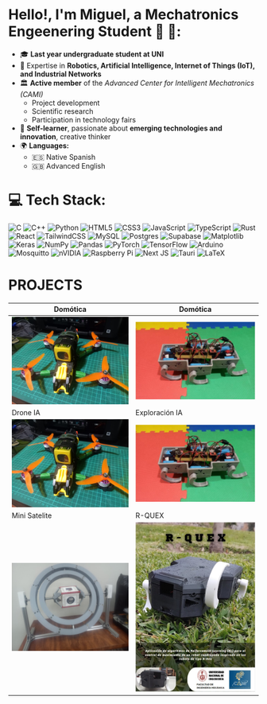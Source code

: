 # Hello!, I'm Miguel, a Mechatronics Engeenering Student 🤖 🦾:
- 🎓 **Last year undergraduate student at UNI**  
- 🤖 Expertise in **Robotics, Artificial Intelligence, Internet of Things (IoT), and Industrial Networks**  
- 🏛️ **Active member** of the *Advanced Center for Intelligent Mechatronics (CAMI)*  
  - Project development  
  - Scientific research  
  - Participation in technology fairs  
- 🚀 **Self-learner**, passionate about **emerging technologies and innovation**, creative thinker  
- 🌍 **Languages:**  
  - 🇪🇸 Native Spanish  
  - 🇬🇧 Advanced English  

# 💻 Tech Stack:
![C](https://img.shields.io/badge/c-%2300599C.svg?style=flat-square&logo=c&logoColor=white) ![C++](https://img.shields.io/badge/c++-%2300599C.svg?style=flat-square&logo=c%2B%2B&logoColor=white) ![Python](https://img.shields.io/badge/python-3670A0?style=flat-square&logo=python&logoColor=ffdd54) ![HTML5](https://img.shields.io/badge/html5-%23E34F26.svg?style=flat-square&logo=html5&logoColor=white) ![CSS3](https://img.shields.io/badge/css3-%231572B6.svg?style=flat-square&logo=css3&logoColor=white) ![JavaScript](https://img.shields.io/badge/javascript-%23323330.svg?style=flat-square&logo=javascript&logoColor=%23F7DF1E) ![TypeScript](https://img.shields.io/badge/typescript-%23007ACC.svg?style=flat-square&logo=typescript&logoColor=white) ![Rust](https://img.shields.io/badge/rust-%23000000.svg?style=flat-square&logo=rust&logoColor=white) ![React](https://img.shields.io/badge/react-%2320232a.svg?style=flat-square&logo=react&logoColor=%2361DAFB) ![TailwindCSS](https://img.shields.io/badge/tailwindcss-%2338B2AC.svg?style=flat-square&logo=tailwind-css&logoColor=white) ![MySQL](https://img.shields.io/badge/mysql-4479A1.svg?style=flat-square&logo=mysql&logoColor=white) ![Postgres](https://img.shields.io/badge/postgres-%23316192.svg?style=flat-square&logo=postgresql&logoColor=white) ![Supabase](https://img.shields.io/badge/Supabase-3ECF8E?style=flat-square&logo=supabase&logoColor=white) ![Matplotlib](https://img.shields.io/badge/Matplotlib-%23ffffff.svg?style=flat-square&logo=Matplotlib&logoColor=black) ![Keras](https://img.shields.io/badge/Keras-%23D00000.svg?style=flat-square&logo=Keras&logoColor=white) ![NumPy](https://img.shields.io/badge/numpy-%23013243.svg?style=flat-square&logo=numpy&logoColor=white) ![Pandas](https://img.shields.io/badge/pandas-%23150458.svg?style=flat-square&logo=pandas&logoColor=white) ![PyTorch](https://img.shields.io/badge/PyTorch-%23EE4C2C.svg?style=flat-square&logo=PyTorch&logoColor=white) ![TensorFlow](https://img.shields.io/badge/TensorFlow-%23FF6F00.svg?style=flat-square&logo=TensorFlow&logoColor=white) ![Arduino](https://img.shields.io/badge/-Arduino-00979D?style=flat-square&logo=Arduino&logoColor=white) ![Mosquitto](https://img.shields.io/badge/mosquitto-%233C5280.svg?style=flat-square&logo=eclipsemosquitto&logoColor=white) ![nVIDIA](https://img.shields.io/badge/nVIDIA-%2376B900.svg?style=flat-square&logo=nVIDIA&logoColor=white) ![Raspberry Pi](https://img.shields.io/badge/-Raspberry_Pi-C51A4A?style=flat-square&logo=Raspberry-Pi) ![Next JS](https://img.shields.io/badge/Next-black?style=flat-square&logo=next.js&logoColor=white) ![Tauri](https://img.shields.io/badge/tauri-%2324C8DB.svg?style=flat-square&logo=tauri&logoColor=%23FFFFFF) ![LaTeX](https://img.shields.io/badge/latex-%23008080.svg?style=flat-square&logo=latex&logoColor=white)

# PROJECTS
| Domótica | Domótica |
|---|---|
| <img src="Drone.jpeg" width="400"> | <img src="img1.png" width="400"> |
| Drone IA | Exploración IA |
| <img src="Drone.jpeg" width="400"> | <img src="img1.png" width="400"> |
| Mini Satelite | R-QUEX |
| <img src="cubesat.jpeg" width="400"> | <img src="img3.jpeg" width="400"> |
